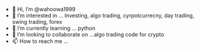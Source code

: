 - 👋 Hi, I’m @wahoowa1999
- 👀 I’m interested in ... Investing, algo trading, cyrpotcurrecny, day trading, swing trading, forex
- 🌱 I’m currently learning ... python 
- 💞️ I’m looking to collaborate on ...algo trading code for crypto
- 📫 How to reach me ...

<!---
wahoowa1999/wahoowa1999 is a ✨ special ✨ repository because its `README.md` (this file) appears on your GitHub profile.
You can click the Preview link to take a look at your changes.
--->
